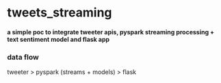 # tweets_streaming
#### a simple poc to integrate tweeter apis, pyspark streaming processing + text sentiment model and flask app 

### data flow
tweeter > pyspark (streams + models) > flask 

